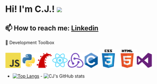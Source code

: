 # Hi! I'm C.J.! <img src="https://media.giphy.com/media/ZVik7pBtu9dNS/giphy.gif" width="70px">

📫 How to reach me: [Linkedin](https://www.linkedin.com/in/charles-davis-20a748123/)
---
🧰 Development Toolbox 

<img src="https://github.com/devicons/devicon/blob/master/icons/javascript/javascript-original.svg" alt="JavaScript logo" width="50" height="50" /><img src="https://github.com/devicons/devicon/blob/master/icons/python/python-original.svg" alt="python logo" width="50" height="50" /><img src="https://github.com/devicons/devicon/blob/master/icons/rails/rails-plain.svg" alt="rails logo" width="50" height="50" /><img src="https://github.com/devicons/devicon/blob/master/icons/react/react-original.svg" alt="react logo" width="50" height="50" /><img src="https://github.com/devicons/devicon/blob/master/icons/redux/redux-original.svg" alt="redux logo" width="50" height="50" /><img src="https://github.com/devicons/devicon/blob/master/icons/c/c-original.svg" alt="c logo" width="50" height="50" /><img src="https://github.com/devicons/devicon/blob/master/icons/css3/css3-original-wordmark.svg" alt="CSS logo" width="60" height="60" /><img src="https://github.com/devicons/devicon/blob/master/icons/html5/html5-original-wordmark.svg" alt="HTML5 logo" width="60" height="60" /><img src="https://github.com/devicons/devicon/blob/master/icons/visualstudio/visualstudio-plain.svg" alt="VS logo" width="50" height="50" />

- [![Top Langs](https://github-readme-stats.vercel.app/api/top-langs/?username=csdj92)](https://github.com/anuraghazra/github-readme-stats) - ![CJ's GitHub stats](https://github-readme-stats.vercel.app/api?username=csdj92&show_icons=true&theme=radical)
<!--
**csdj92/csdj92** is a ✨ _special_ ✨ repository because its `README.md` (this file) appears on your GitHub profile.

Here are some ideas to get you started:


- 🌱 I’m currently learning ...
- 👯 I’m looking to collaborate on ...
- 🤔 I’m looking for help with ...
- 💬 Ask me about ...
- 📫 How to reach me: ...
- 😄 Pronouns: ...
- ⚡ Fun fact: ...
-->
